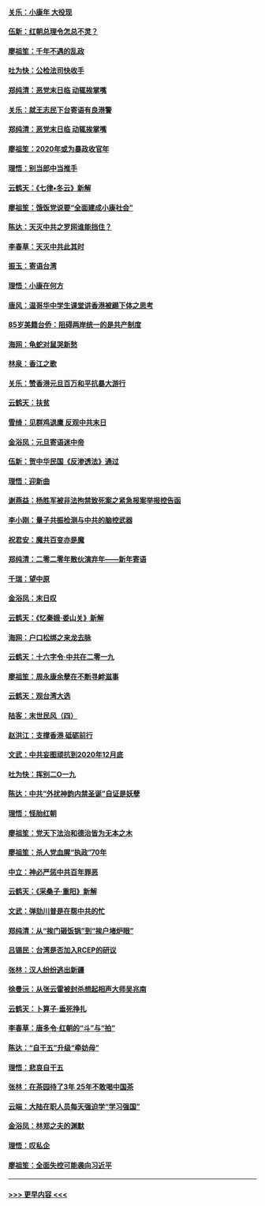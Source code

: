 #### [关乐：小康年 大役现](../pages/nsc993/n11774213.md?t=01080811) 
#### [伍新：红朝总理令怎总不灵？](../pages/nsc993/n11770813.md?t=01080811) 
#### [廖祖笙：千年不遇的乱政](../pages/nsc993/n11770373.md?t=01080811) 
#### [吐为快：公检法司快收手](../pages/nsc993/n11770359.md?t=01080811) 
#### [郑纯清：恶党末日临 动辄挨掌嘴](../pages/nsc993/n11769912.md?t=01080811) 
#### [关乐：就王志民下台寄语有良港警](../pages/nsc993/n11769903.md?t=01080811) 
#### [郑纯清：恶党末日临 动辄挨掌嘴](../pages/nsc993/n11769356.md?t=01080811) 
#### [廖祖笙：2020年或为暴政收官年](../pages/nsc993/n11768216.md?t=01080811) 
#### [理悟：别当郎中当推手](../pages/nsc993/n11768243.md?t=01080811) 
#### [云鹤天：《七律▪冬云》新解](../pages/nsc993/n11768204.md?t=01080811) 
#### [廖祖笙：饿饭党说要“全面建成小康社会”](../pages/nsc993/n11767482.md?t=01080811) 
#### [陈达：天灭中共之罗网谁能挡住？](../pages/nsc993/n11767465.md?t=01080811) 
#### [李春草：天灭中共此其时](../pages/nsc993/n11767452.md?t=01080811) 
#### [振玉：寄语台湾](../pages/nsc993/n11767432.md?t=01080811) 
#### [理悟：小康在何方](../pages/nsc993/n11767394.md?t=01080811) 
#### [唐风：温哥华中学生课堂讲香港被踢下体之思考](../pages/nsc993/n11766848.md?t=01080811) 
#### [85岁美籍台侨：阻碍两岸统一的是共产制度](../pages/nsc993/n11765043.md?t=01080811) 
#### [海网：龟蛇对鼠哭新愁](../pages/nsc993/n11764895.md?t=01080811) 
#### [林泉：香江之歌](../pages/nsc993/n11764415.md?t=01080811) 
#### [关乐：赞香港元旦百万和平抗暴大游行](../pages/nsc993/n11764382.md?t=01080811) 
#### [云鹤天：扶贫](../pages/nsc993/n11764245.md?t=01080811) 
#### [雪绮：见群鸡退鹰  反观中共末日](../pages/nsc993/n11762112.md?t=01080811) 
#### [金浴凤：元旦寄语迷中帝](../pages/nsc993/n11761788.md?t=01080811) 
#### [伍新：贺中华民国《反渗透法》通过](../pages/nsc993/n11761994.md?t=01080811) 
#### [理悟：迎新曲](../pages/nsc993/n11761152.md?t=01080811) 
#### [谢燕益：杨胜军被非法拘禁致死案之紧急报案举报控告函](../pages/nsc993/n11756134.md?t=01080811) 
#### [李小刚：量子共振检测与中共的脑控武器](../pages/nsc993/n11754518.md?t=01080811) 
#### [祝君安：魔共百变亦是魔](../pages/nsc993/n11754469.md?t=01080811) 
#### [郑纯清：二零二零年散伙演弃年——新年寄语](../pages/nsc993/n11754195.md?t=01080811) 
#### [千瑞：望中原](../pages/nsc993/n11754159.md?t=01080811) 
#### [金浴凤：末日叹](../pages/nsc993/n11752359.md?t=01080811) 
#### [云鹤天：《忆秦娥‧娄山关》新解](../pages/nsc993/n11752348.md?t=01080811) 
#### [海网：户口松绑之来龙去脉](../pages/nsc993/n11752328.md?t=01080811) 
#### [云鹤天：十六字令‧中共在二零一九](../pages/nsc993/n11752305.md?t=01080811) 
#### [廖祖笙：周永康余孽在不断寻衅滋事](../pages/nsc993/n11751013.md?t=01080811) 
#### [云鹤天：观台湾大选](../pages/nsc993/n11751007.md?t=01080811) 
#### [陆客：末世民风（四）](../pages/nsc993/n11749203.md?t=01080811) 
#### [赵洪江：支撑香港 砥砺前行](../pages/nsc993/n11748482.md?t=01080811) 
#### [文武：中共妄图顽抗到2020年12月底](../pages/nsc993/n11748446.md?t=01080811) 
#### [吐为快：挥别二O一九](../pages/nsc993/n11748411.md?t=01080811) 
#### [陈达：中共“外扰神韵内禁圣诞”自证是妖孽](../pages/nsc993/n11748226.md?t=01080811) 
#### [理悟：怪胎红朝](../pages/nsc993/n11748206.md?t=01080811) 
#### [廖祖笙：党天下法治和德治皆为无本之木](../pages/nsc993/n11748135.md?t=01080811) 
#### [廖祖笙：杀人党血腥“执政”70年](../pages/nsc993/n11745144.md?t=01080811) 
#### [中立：神必严惩中共百年罪恶](../pages/nsc993/n11744970.md?t=01080811) 
#### [云鹤天：《采桑子‧重阳》新解](../pages/nsc993/n11744948.md?t=01080811) 
#### [文武：弹劾川普是在帮中共的忙](../pages/nsc993/n11744758.md?t=01080811) 
#### [郑纯清：从“挨门砸饭锅”到“挨户堵炉眼”](../pages/nsc993/n11744745.md?t=01080811) 
#### [吕锡民：台湾是否加入RCEP的研议](../pages/nsc993/n11744701.md?t=01080811) 
#### [张林：汉人纷纷逃出新疆](../pages/nsc993/n11743530.md?t=01080811) 
#### [徐曼沅：从张云雷被封杀想起相声大师吴兆南](../pages/nsc993/n11741816.md?t=01080811) 
#### [云鹤天：卜算子‧垂死挣扎](../pages/nsc993/n11739956.md?t=01080811) 
#### [李春草：唐多令‧红朝的“斗”与“拍”](../pages/nsc993/n11739830.md?t=01080811) 
#### [陈达：“自干五”升级“牵妨母”](../pages/nsc993/n11739724.md?t=01080811) 
#### [理悟：悲哀自干五](../pages/nsc993/n11739547.md?t=01080811) 
#### [张林：在茶园待了3年 25年不敢喝中国茶](../pages/nsc993/n11739240.md?t=01080811) 
#### [云端：大陆在职人员每天强迫学“学习强国”](../pages/nsc993/n11738735.md?t=01080811) 
#### [金浴凤：林郑之夫的渊默](../pages/nsc993/n11737735.md?t=01080811) 
#### [理悟：叹私企](../pages/nsc993/n11737715.md?t=01080811) 
#### [廖祖笙：全面失控可能袭向习近平](../pages/nsc993/n11737704.md?t=01080811) 

----
#### [ >>> 更早内容 <<< ](../indexes/nsc993-earlier.md)
